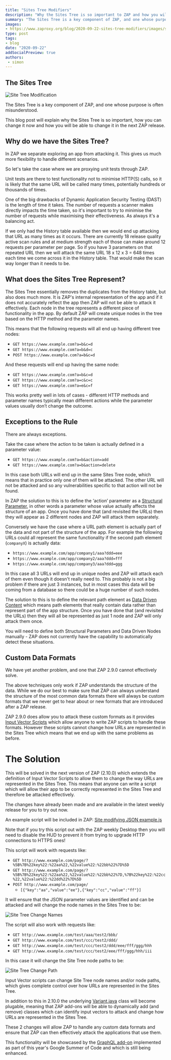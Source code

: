 ```yaml
---
title: "Sites Tree Modifiers"
description: "Why the Sites Tree is so important to ZAP and how you will have much more control over it in ZAP 2.10.0"
summary: "The Sites Tree is a key component of ZAP, and one whose purpose is often misunderstood. This blog post will explain why the Sites Tree is so important, how you can change it now and how you will be able to change it in the next ZAP release."
images:
- https://www.zaproxy.org/blog/2020-09-22-sites-tree-modifiers/images/sites_tree_mod.png
type: post
tags:
- blog
date: "2020-09-22"
addSocialPreview: true
authors:
 - simon
---
```


## The Sites Tree

![Site Tree Modification](./images/sites_tree_mod.png)

The Sites Tree is a key component of ZAP, and one whose purpose is often misunderstood.

This blog post will explain why the Sites Tree is so important, how you can change it now and how you will be able to change it in the next ZAP release.

## Why do we have the Sites Tree?

In ZAP we separate exploring an app from attacking it. This gives us much more flexibility to handle different scenarios.

So let's take the case where we are proxying unit tests through ZAP.

Unit tests are there to test functionality not to minimise HTTP(S) calls, so it is likely that the same URL will be called many times, potentially hundreds or thousands of times. 

One of the big drawbacks of Dynamic Application Security Testing (DAST) is the length of time it takes. The number of requests a scanner makes directly impacts the time taken, so it's important to try to minimise the number of requests while maximising their effectiveness. As always it's a balancing act.

If we only had the History table available then we would end up attacking that URL as many times as it occurs. There are currently 18 release quality active scan rules and at medium strength each of those can make around 12 requests per parameter per page. So if you have 3 parameters on that repeated URL then we will attack the same URL 18 x 12 x 3 = 648 times each time we come across it in the History table. That would make the scan way longer than it needs to be.

## What does the Sites Tree Represent?

The Sites Tree essentially removes the duplicates from the History table, but also does much more.
It is ZAP's internal representation of the app and if it does not accurately reflect the app then ZAP will not be able to attack it effectively.
Each node in the tree represents a different piece of functionality in the app.
By default ZAP will create unique nodes in the tree based on the HTTP method and the parameter names.

This means that the following requests will all end up having different tree nodes:

* `GET https://www.example.com?a=b&c=d`
* `GET https://www.example.com?a=b&d=c`
* `POST https://www.example.com?a=b&c=d`

And these requests will end up having the same node:

* `GET https://www.example.com?a=b&c=d`
* `GET https://www.example.com?a=c&c=c`
* `GET https://www.example.com?a=e&c=f`

This works pretty well in lots of cases - different HTTP methods and parameter names typically mean different actions while the parameter values usually don’t change the outcome.

## Exceptions to the Rule

There are always exceptions.

Take the case where the action to be taken is actually defined in a parameter value:

* `GET https://www.example.com?a=b&action=add`
* `GET https://www.example.com?a=b&action=delete`

In this case both URLs will end up in the same Sites Tree node, which means that in practice only one of them will be attacked. The other URL will not be attacked and so any vulnerabilities specific to that action will not be found.

In ZAP the solution to this is to define the ‘action’ parameter as a [Structural Parameter](/docs/desktop/start/features/structparams/), in other words a parameter whose value actually affects the structure of an app. Once you have done that (and revisited the URLs) then they will appear as 2 different nodes and ZAP will attack them separately.

Conversely we have the case where a URL path element is actually part of the data and not part of the structure of the app.
For example the following URLs could all represent the same functionality if the second path element (`companyX`) is actually data:

* `https://www.example.com/app/company1/aaa?ddd=eee` 
* `https://www.example.com/app/company2/aaa?ddd=fff` 
* `https://www.example.com/app/company3/aaa?ddd=ggg`

In this case all 3 URLs will end up in unique nodes and ZAP will attack each of them even though it doesn't really need to. This probably is not a big problem if there are just 3 instances, but in most cases this data will be coming from a database so there could be a huge number of such nodes.

The solution to this is to define the relevant path element as [Data Driven Content](/docs/desktop/start/features/ddc/) which means path elements that really contain data rather than represent part of the app structure. Once you have done that (and revisited the URLs) then they will all be represented as just 1 node and ZAP will only attack them once.

You will need to define both Structural Parameters and Data Driven Nodes manually - ZAP does not currently have the capability to automatically detect these situations.

## Custom Data Formats

We have yet another problem, and one that ZAP 2.9.0 cannot effectively solve.

The above techniques only work if ZAP understands the structure of the data.
While we do our best to make sure that ZAP can always understand the structure of the most common data formats there will always be custom formats that we never get to hear about or new formats that are introduced after a ZAP release.

ZAP 2.9.0 does allow you to attack these custom formats as it provides [Input Vector Scripts](https://github.com/zaproxy/community-scripts/tree/main/variant) which allow anyone to write ZAP scripts to handle these formats. However these scripts cannot change how URLs are represented in the Sites Tree which means that we end up with the same problems as before.

# The Solution

This will be solved in the next version of ZAP (2.10.0) which extends the definition of Input Vector Scripts to allow them to change the way URLs are represented in the Sites Tree. This means that anyone can write a script which will allow their app to be correctly represented in the Sites Tree and therefore be attacked effectively.

The changes have already been made and are available in the latest weekly release for you to try out now.

An example script will be included in ZAP: [Site modifying JSON example.js](https://github.com/zaproxy/zaproxy/blob/main/zap/src/main/dist/scripts/templates/variant/Site%20modifying%20JSON%20example.js)

Note that if you try this script out with the ZAP weekly Desktop then you will need to disable the HUD to prevent it from trying to upgrade HTTP connections to HTTPS ones!

This script will work with requests like:

* `GET http://www.example.com/page/?%5B%7B%22key%22:%22aa%22,%22value%22:%22bb%22%7D%5D`
* `GET http://www.example.com/page/?%5B%7B%22key%22:%22aa%22,%22value%22:%22bb%22%7D,%7B%22key%22:%22cc%22,%22value%22:%22dd%22%7D%5D`
* `POST http://www.example.com/page/`
  * `[{"key":"aa","value":"ee"},{"key":"cc","value":"ff"}]`

It will ensure that the JSON parameter values are identified and can be attacked and will change the node names in the Sites Tree to be:

![Site Tree Change Names](./images/sites_tree_mod_name.png)

The script will also work with requests like:

* `GET http://www.example.com/test/aaa/test2/bbb/`
* `GET http://www.example.com/test/ccc/test2/ddd/`
* `GET http://www.example.com/test/ccc/test2/ddd/eee/fff/ggg/hhh`
* `GET http://www.example.com/test/ccc/test2/eee/fff/ggg/hhh/iii`

In this case it will change the Site Tree node paths to be:

![Site Tree Change Path](./images/sites_tree_mod_path.png)

Input Vector scripts can change Site Tree node names and/or node paths, which gives complete control over how URLs are represented in the Sites Tree.

In addition to this in 2.10.0 the underlying [Variant.java](https://github.com/zaproxy/zaproxy/blob/main/zap/src/main/java/org/parosproxy/paros/core/scanner/Variant.java) class will become plugable, meaning that ZAP add-ons will be able to dynamically add (and remove) classes which can identify input vectors to attack and change how URLs are represented in the Sites Tree.

These 2 changes will allow ZAP to handle any custom data formats and ensure that ZAP can then effectively attack the applications that use them.

This functionality will be showcased by the [GraphQL add-on](/blog/2020-08-28-introducing-the-graphql-add-on-for-zap/) implemented as part of this year's Google Summer of Code and which is still being enhanced.
